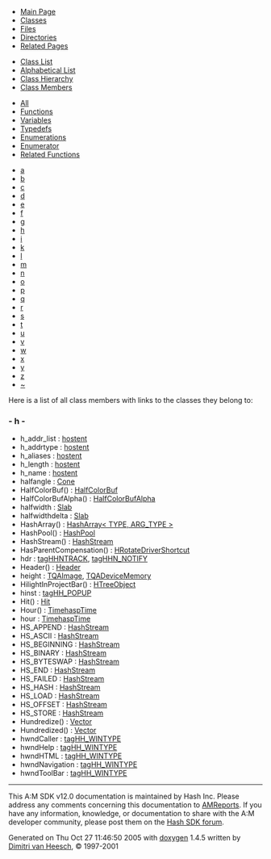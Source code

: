 <div class="tabs">

- [Main Page](index.md)
- <span id="current">[Classes](annotated.md)</span>
- [Files](files.md)
- [Directories](dirs.md)
- [Related Pages](pages.md)

</div>

<div class="tabs">

- [Class List](annotated.md)
- [Alphabetical List](classes.md)
- [Class Hierarchy](hierarchy.md)
- <span id="current">[Class Members](functions.md)</span>

</div>

<div class="tabs">

- <span id="current">[All](functions.md)</span>
- [Functions](functions_func.md)
- [Variables](functions_vars.md)
- [Typedefs](functions_type.md)
- [Enumerations](functions_enum.md)
- [Enumerator](functions_eval.md)
- [Related Functions](functions_rela.md)

</div>

<div class="tabs">

- [a](functions.md#index_a)
- [b](functions_0x62.md#index_b)
- [c](functions_0x63.md#index_c)
- [d](functions_0x64.md#index_d)
- [e](functions_0x65.md#index_e)
- [f](functions_0x66.md#index_f)
- [g](functions_0x67.md#index_g)
- <span id="current">[h](functions_0x68.md#index_h)</span>
- [i](functions_0x69.md#index_i)
- [k](functions_0x6b.md#index_k)
- [l](functions_0x6c.md#index_l)
- [m](functions_0x6d.md#index_m)
- [n](functions_0x6e.md#index_n)
- [o](functions_0x6f.md#index_o)
- [p](functions_0x70.md#index_p)
- [q](functions_0x71.md#index_q)
- [r](functions_0x72.md#index_r)
- [s](functions_0x73.md#index_s)
- [t](functions_0x74.md#index_t)
- [u](functions_0x75.md#index_u)
- [v](functions_0x76.md#index_v)
- [w](functions_0x77.md#index_w)
- [x](functions_0x78.md#index_x)
- [y](functions_0x79.md#index_y)
- [z](functions_0x7a.md#index_z)
- [~](functions_0x7e.md#index_~)

</div>

Here is a list of all class members with links to the classes they belong to:

### <span id="index_h" class="anchor">- h -</span>

- h_addr_list : <a href="structhostent.md#1b58cc5b228fd62570c4cf0eceaf986f" class="el">hostent</a>
- h_addrtype : <a href="structhostent.md#0d664b1a42bd8360ccfeaec3798da389" class="el">hostent</a>
- h_aliases : <a href="structhostent.md#4abf07bfef9afe12bdd90a6527ed7f9a" class="el">hostent</a>
- h_length : <a href="structhostent.md#e57d6bd6781619d0d248dac8644dbe62" class="el">hostent</a>
- h_name : <a href="structhostent.md#0907d1456ecb476316f3f0a9a411a6f6" class="el">hostent</a>
- halfangle : <a href="classCone.md#9676add240beb55103452291bfbc07b7" class="el">Cone</a>
- HalfColorBuf() : <a href="classHalfColorBuf.md#562ef94d6d2bb9fcb980ef066d8ad971" class="el">HalfColorBuf</a>
- HalfColorBufAlpha() : <a href="classHalfColorBufAlpha.md#da6d6680130407aef1cfe1dbb4ca52d5" class="el">HalfColorBufAlpha</a>
- halfwidth : <a href="classSlab.md#534f9475dbab9d658c47f473afacb5de" class="el">Slab</a>
- halfwidthdelta : <a href="classSlab.md#9897f2e3e10aa27dfea4fdd010eb4107" class="el">Slab</a>
- HashArray() : <a href="classHashArray.md#51815e3ebc38221eeeb50e5d8670da15" class="el">HashArray&lt; TYPE, ARG_TYPE &gt;</a>
- HashPool() : <a href="classHashPool.md#8e6352c0f3dfe85d44c6ef01cf701157" class="el">HashPool</a>
- HashStream() : <a href="classHashStream.md#e6fcfc45a311d107944d6bf14635435a" class="el">HashStream</a>
- HasParentCompensation() : <a href="classHRotateDriverShortcut.md#962768031b7d27a67d4a4e2a5d9a95ac" class="el">HRotateDriverShortcut</a>
- hdr : <a href="structtagHHNTRACK.md#4ccdcbc7ec60819cfb8bca1c20862b69" class="el">tagHHNTRACK</a>, <a href="structtagHHN__NOTIFY.md#4ccdcbc7ec60819cfb8bca1c20862b69" class="el">tagHHN_NOTIFY</a>
- Header() : <a href="classHeader.md#7e1e47cef747dbe40e11c0e9977e9284" class="el">Header</a>
- height : <a href="structTQAImage.md#b435e227d5dd201e1768b2bcb2e0aa81" class="el">TQAImage</a>, <a href="structTQADeviceMemory.md#b435e227d5dd201e1768b2bcb2e0aa81" class="el">TQADeviceMemory</a>
- HilightInProjectBar() : <a href="classHTreeObject.md#63e69ca9db004742fc04acf44c36853e" class="el">HTreeObject</a>
- hinst : <a href="structtagHH__POPUP.md#367f9ae4736c1320fd2fbc8df435301b" class="el">tagHH_POPUP</a>
- Hit() : <a href="classHit.md#dd1c42906a024df3c80b968892b8e95f" class="el">Hit</a>
- Hour() : <a href="classTimehaspTime.md#01d115e51bbaea3b3e3da4cf9b19a0f3" class="el">TimehaspTime</a>
- hour : <a href="classTimehaspTime.md#896c55cc5e46fab38ce9f51ebf7bfcd3" class="el">TimehaspTime</a>
- HS_APPEND : <a href="classHashStream.md#dca29a1140aadadfd92b34a02fa516eff6e052ca1ba72f44efd8b91b8cf486ca" class="el">HashStream</a>
- HS_ASCII : <a href="classHashStream.md#dca29a1140aadadfd92b34a02fa516ef0ba5a3dce5222817d24080ee0121825e" class="el">HashStream</a>
- HS_BEGINNING : <a href="classHashStream.md#a3642d2e14408dd483bffb854fd85a2c548f35d1cedeff150ca6530ac5451a60" class="el">HashStream</a>
- HS_BINARY : <a href="classHashStream.md#dca29a1140aadadfd92b34a02fa516ef0a24c17a7f02f6a0e61f64f6083a2a31" class="el">HashStream</a>
- HS_BYTESWAP : <a href="classHashStream.md#dca29a1140aadadfd92b34a02fa516ef55cca2eb4b4e12269e3df06cdd28eda6" class="el">HashStream</a>
- HS_END : <a href="classHashStream.md#a3642d2e14408dd483bffb854fd85a2c88dc12d1c93132f94951a5d9caf95ae8" class="el">HashStream</a>
- HS_FAILED : <a href="classHashStream.md#dca29a1140aadadfd92b34a02fa516ef4dcf67e4a401ce034e1ef11d3c85a147" class="el">HashStream</a>
- HS_HASH : <a href="classHashStream.md#dca29a1140aadadfd92b34a02fa516ef0d5021fe206a905fcf2bbf4a1dc0d47c" class="el">HashStream</a>
- HS_LOAD : <a href="classHashStream.md#dca29a1140aadadfd92b34a02fa516ef87dd1bb846fb3f09903e4d53a477aa05" class="el">HashStream</a>
- HS_OFFSET : <a href="classHashStream.md#a3642d2e14408dd483bffb854fd85a2c7fe0e562e104864af3c7869fb54a9e95" class="el">HashStream</a>
- HS_STORE : <a href="classHashStream.md#dca29a1140aadadfd92b34a02fa516efdc85a74fb03315a5269bf43adbd60e74" class="el">HashStream</a>
- Hundredize() : <a href="classVector.md#f5ad4331544d9cfdef00c2a185ba1620" class="el">Vector</a>
- Hundredized() : <a href="classVector.md#80c85dac6a4572514e93dabc6452dba2" class="el">Vector</a>
- hwndCaller : <a href="structtagHH__WINTYPE.md#dfec3788ad8a1982d80b6565331d653a" class="el">tagHH_WINTYPE</a>
- hwndHelp : <a href="structtagHH__WINTYPE.md#923c311ee97d8d285f683ea485ffeb5f" class="el">tagHH_WINTYPE</a>
- hwndHTML : <a href="structtagHH__WINTYPE.md#6b52000632076dc12bffaefeef56e22f" class="el">tagHH_WINTYPE</a>
- hwndNavigation : <a href="structtagHH__WINTYPE.md#d80b7ef1b137a7e34cf3a104f0ef5803" class="el">tagHH_WINTYPE</a>
- hwndToolBar : <a href="structtagHH__WINTYPE.md#26086d718899364915caff5a286f4b15" class="el">tagHH_WINTYPE</a>

------------------------------------------------------------------------

<span class="small">This A:M SDK v12.0 documentation is maintained by Hash Inc. Please address any comments concerning this documentation to [AMReports](http://www.hash.com/reports). If you have any information, knowledge, or documentation to share with the A:M developer community, please post them on the [Hash SDK forum](http://www.hash.com/forums/index.php?showforum=11).</span>

Generated on Thu Oct 27 11:46:50 2005 with [<span class="image placeholder" original-image-src="doxygen.png" original-image-title="" height="45" width="100" align="middle" border="0">doxygen</span>](http://www.doxygen.org/index.html) 1.4.5 written by [Dimitri van Heesch](mailto:dimitri@stack.nl), © 1997-2001
